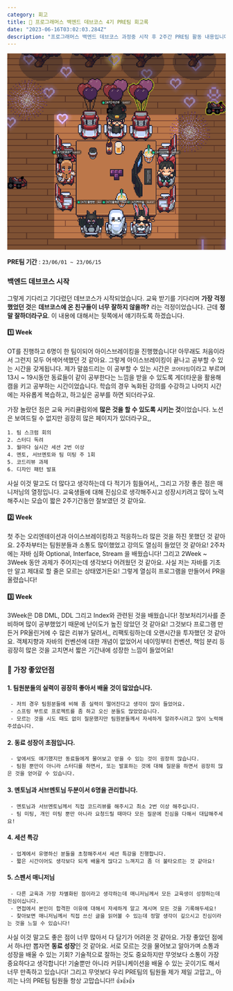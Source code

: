 ```yaml
---
category: 회고
title: 📝 프로그래머스 백엔드 데브코스 4기 PRE팀 회고록
date: "2023-06-16T03:02:03.284Z"
description: "프로그래머스 백엔드 데브코스 과정중 시작 후 2주간 PRE팀 활동 내용입니다."
---
```


![네이비팀 사진{"originWidth":940,"originHeight":843,"style":"alignCenter"}](image.png)

**PRE팀 기간** : `23/06/01 ~ 23/06/15` 　　　　

### 백엔드 데브코스 시작

그렇게 기다리고 기다렸던 데브코스가 시작되었습니다. 교육 받기를 기다리며 **가장 걱정했었던 것**은 **데브코스에 온 친구들이 너무 잘하지 않을까?** 라는 걱정이었습니다. 근데 **정말 잘하더라구요**. 이 내용에 대해서는 뒷쪽에서 얘기하도록 하겠습니다. 　　　　

#### 1️⃣ Week

OT를 진행하고 6명이 한 팀이되어 아이스브레이킹을 진행했습니다! 아무래도 처음이라서 그런지 모두 어색어색했던 것 같아요. 그렇게 아이스브레이킹이 끝나고 공부할 수 있는 시간을 갖게됩니다. 제가 말씀드리는 이 공부할 수 있는 시간은 `코어타임`이라고 부르며 13시 ~ 19시동안 동료들이 같이 공부한다는 느낌을 받을 수 있도록 게더타운을 활용해 캠을 키고 공부하는 시간이었습니다. 학습의 경우 녹화된 강의를 수강하고 나머지 시간에는 자유롭게 복습하고, 하고싶은 공부를 하면 되더라구요.

가장 놀랐던 점은 교육 커리큘럼외에 **많은 것을 할 수 있도록 시키는 것**이었습니다. 노션은 보여드릴 수 없지만 굉장히 많은 페이지가 있더라구요,,

    1. 팀 스크럼 회의
    2. 스터디 독려
    3. 월마다 실시간 세션 2번 이상
    4. 멘토, 서브멘토와 팀 미팅 주 1회
    5. 코드리뷰 과제
    6. 디자인 패턴 발표

사실 이것 말고도 더 많다고 생각하는데 다 적기가 힘들어서,, 그리고 가장 좋은 점은 매니저님의 열정입니다. 교육생들에 대해 진심으로 생각해주시고 성장시키려고 많이 노력해주시는 모습이 짧은 2주기간동안 잘보였던 것 같아요. 　　　　

#### 2️⃣ Week

첫 주는 오리엔테이션과 아이스브레이킹하고 적응하느라 많은 것을 하진 못했던 것 같아요. 2주차부터는 팀원분들과 소통도 많이했었고 강의도 열심히 들었던 것 같아요! 2주차에는 자바 심화 Optional, Interface, Stream 을 배웠습니다! 그리고 2Week ~ 3Week 동안 과제가 주어지는데 생각보다 어려웠던 것 같아요. 사실 저는 자바를 기초만 알고 제대로 할 줄은 모르는 상태였거든요! 그렇게 열심히 프로그램을 만들어서 PR을 올렸습니다! 　　　　

#### 3️⃣ Week

3Week은 DB DML, DDL 그리고 Index와 관련된 것을 배웠습니다! 정보처리기사를 준비하며 많이 공부했었기 때문에 난이도가 높진 않았던 것 같아요! 그것보다 프로그램 만든거 PR올린거에 수 많은 리뷰가 달려서,, 리팩토링하는데 오랜시간을 투자했던 것 같아요. 객체지향과 자바의 컨벤션에 대한 개념이 없었어서 네이밍부터 컨벤션, 책임 분리 등 굉장히 많은 것을 고치면서 짧은 기간내에 성장한 느낌이 들었어요! 　　　　

### 🌈 가장 좋았던점

#### 1\. **팀원분들의 실력이 굉장히 좋아서 배울 것이 많았습니다.**

```
 - 저의 경우 팀원분들에 비해 좀 실력이 떨어진다고 생각이 많이 들었어요.
 - 스프링 부트로 프로젝트를 좀 하고 오신 분들도 많았었습니다.
 - 모르는 것을 시도 때도 없이 질문했지만 팀원분들께서 자세하게 알려주시려고 많이 노력해주셨습니다.
```

#### 2\. **동료 성장이 초점입니다.**

```
 - 앞에서도 얘기했지만 동료들에게 물어보고 얻을 수 있는 것이 굉장히 많습니다.
 - 팀원 뿐만이 아니라 스터디를 하면서, 또는 발표하는 것에 대해 질문을 하면서 굉장히 많은 것을 얻어갈 수 있습니다.
```

#### 3\. **멘토님과 서브멘토님 두분이서 6명을 관리합니다.**

```
 - 멘토님과 서브멘토님께서 직접 코드리뷰를 해주시고 최소 2번 이상 해주십니다.
 - 팀 미팅, 개인 미팅 뿐만 아니라 요청드릴 때마다 모든 질문에 진심을 다해서 대답해주세요!
```

#### 4\. **세션 특강**

```
 - 업계에서 유명하신 분들을 초청해주셔서 세션 특강을 진행합니다.
 - 짧은 시간이어도 생각보다 되게 배울게 많다고 느껴지고 좀 더 불타오르는 것 같아요!
```

#### 5\. **스펜서 매니저님**

```
 - 다른 교육과 가장 차별화된 점이라고 생각하는데 매니저님께서 모든 교육생이 성장하는데 진심이십니다.
 - 면접에서 본인이 합격한 이유에 대해서 자세하게 알고 계시며 모든 것을 기록해두세요!
 - 찾아보면 매니저님께서 직접 쓰신 글을 읽어볼 수 있는데 정말 생각이 깊으시고 진심이라는 것을 느낄 수 있습니다!
```


사실 이것 말고도 좋은 점이 너무 많아서 다 담기가 어려운 것 같아요. 가장 좋았던 점에서 하나만 뽑자면 **동료 성장**인 것 같아요. 서로 모르는 것을 물어보고 알아가며 소통과 성장을 배울 수 있는 기회? 기술적으로 잘하는 것도 중요하지만 무엇보다 소통이 가장 중요하다고 생각합니다! 기술뿐만 아니라 커뮤니케이션을 배울 수 있는 곳이기도 해서 너무 만족하고 있습니다! 그리고 무엇보다 우리 PRE팀의 팀원들 제가 제일 고맙고,, 아끼는 나의 PRE팀 팀원들 항상 고맙습니다!! 👍👍👍